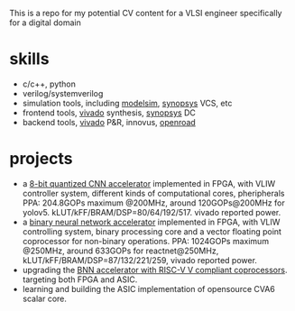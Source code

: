 This is a repo for my potential CV content for a VLSI engineer
specifically for a digital domain

# skills
- c/c++, python
- verilog/systemverilog
- simulation tools, including [modelsim](./EDA/modelsim.md), [synopsys](./EDA/synopsys.md) VCS, etc
- frontend tools, [vivado](./EDA/vivado.md) synthesis, [synopsys](./EDA/synopsys.md) DC
- backend tools, [vivado](./EDA/vivado.md) P&R, innovus, [openroad](./EDA/openroad.md)


# projects
- a [8-bit quantized CNN accelerator](./projects/q8-project.md) implemented in FPGA, with VLIW controller system, different kinds of computational cores, pheripherals
PPA: 204.8GOPs maximum @200MHz, around 120GOPs@200MHz for yolov5. kLUT/kFF/BRAM/DSP=80/64/192/517. vivado reported power. 
- a [binary neural network accelerator](./projects/bnn-project.md) implemented in FPGA, with VLIW controlling system,
binary processing core and a vector floating point coprocessor for non-binary operations.
PPA: 1024GOPs maximum @250MHz, around 633GOPs for reactnet@250MHz, kLUT/kFF/BRAM/DSP=87/132/221/259, vivado reported power.
- upgrading the [BNN accelerator with RISC-V V compliant coprocessors](./projects/riscvvVFP.md). targeting both FPGA and ASIC.
- learning and building the ASIC implementation of opensource CVA6 scalar core.

